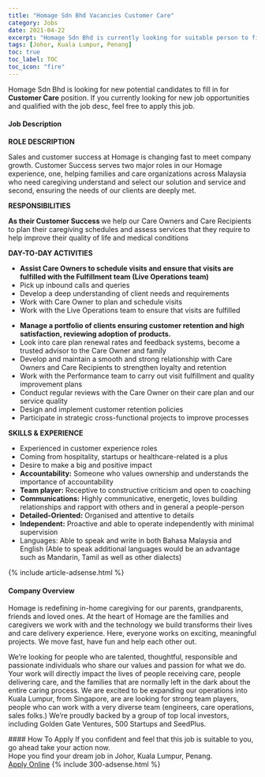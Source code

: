 ```yaml
---
title: "Homage Sdn Bhd Vacancies Customer Care" 
category: Jobs 
date: 2021-04-22 
excerpt: "Homage Sdn Bhd is currently looking for suitable person to fill in the Customer Care which based in Johor, Kuala Lumpur, Penang" 
tags: [Johor, Kuala Lumpur, Penang] 
toc: true 
toc_label: TOC 
toc_icon: "fire" 
--- 
```


<p>Homage Sdn Bhd is looking for new potential candidates to fill in for <b>Customer Care</b> position. If you currently looking for new job opportunities and qualified with the job desc, feel free to apply this job.
</p><div><div><h4>Job Description</h4></div><div><div><span><div><p><strong>ROLE DESCRIPTION</strong></p><p><span>Sales and customer success at Homage is changing fast to meet company growth. Customer Success serves two major roles in our Homage experience, one, helping families and care organizations across Malaysia who need caregiving understand and select our solution and service and second, ensuring the needs of our clients are deeply met.&#160;</span></p><p><strong>RESPONSIBILITIES</strong></p><p><strong>As their Customer Success&#160;</strong>we help our Care Owners and Care Recipients to plan their caregiving schedules and assess services that they require to help improve their quality of life and medical conditions</p><p><strong>DAY-TO-DAY ACTIVITIES</strong></p><ul><li><strong>Assist Care Owners to schedule visits and ensure that visits are fulfilled with the Fulfillment team (Live Operations team)</strong></li><li>Pick up inbound calls and queries</li><li>Develop a deep understanding of client needs and requirements</li><li>Work with Care Owner to plan and schedule visits</li><li>Work with the Live Operations team to ensure that visits are fulfilled</li></ul><ul><li><strong>Manage a portfolio of clients ensuring customer retention and high satisfaction, reviewing adoption of products.</strong></li><li>Look into care plan renewal rates and feedback systems, become a trusted advisor to the Care Owner and family</li><li>Develop and maintain a smooth and strong relationship with Care Owners and Care Recipients to strengthen loyalty and retention</li><li>Work with the Performance team to carry out visit fulfillment and quality improvement plans</li><li>Conduct regular reviews with the Care Owner on their care plan and our service quality</li><li>Design and implement customer retention policies</li><li>Participate in strategic cross-functional projects to improve processes</li></ul><p><strong>SKILLS &amp; EXPERIENCE</strong></p><ul><li>Experienced in customer experience roles</li><li>Coming from hospitality, startups or healthcare-related is a plus&#160;</li><li>Desire to make a big and positive impact</li><li><strong>Accountability:</strong>&#160;Someone who values ownership and understands the importance of accountability&#160;</li><li><strong>Team player:</strong>&#160;Receptive to constructive criticism and open to coaching&#160;</li><li><strong>Communications:</strong>&#160;Highly communicative, energetic, loves building relationships and rapport with others and in general a people-person&#160;</li><li><strong>Detailed-Oriented:</strong>&#160;Organised and attentive to details</li><li><strong>Independent:</strong>&#160;Proactive and able to operate independently with minimal supervision</li><li>Languages: Able to speak and write in both Bahasa Malaysia and English (Able to speak additional languages would be an advantage such as Mandarin, Tamil as well as other dialects)</li></ul></div></span></div></div></div> 
{% include article-adsense.html %} 
<div><div><h4>Company Overview</h4></div><div><div><span><div><p>Homage is redefining in-home caregiving for our parents, grandparents, friends and loved ones. At the heart of Homage are the families and caregivers we work with and the technology we build transforms their lives and care delivery experience. Here, everyone works on exciting, meaningful projects. We move fast, have fun and help each other out.</p><p>We&#8217;re looking for people who are talented, thoughtful, responsible and passionate individuals who share our values and passion for what we do. Your work will directly impact the lives of people receiving care, people delivering care, and the families that are normally left in the dark about the entire caring process. We are excited to be expanding our operations into Kuala Lumpur, from Singapore, are are looking for strong team players, people who can work with a very diverse team (engineers, care operations, sales folks.) We&#8217;re proudly backed by a group of top local investors, including Golden Gate Ventures, 500 Startups and SeedPlus.&#160;</p></div></span></div></div></div> 
#### How To Apply 
If you confident and feel that this job is suitable to you, go ahead take your action now. <br/> 
Hope you find your dream job in Johor, Kuala Lumpur, Penang. <br/> 
<a href="https://www.jobstreet.com.my/en/job/customer-care-4545532?jobId=jobstreet-my-job-4545532&" class="btn btn--info" target="_blank" rel="nofollow noopenner">Apply Online</a> 
{% include 300-adsense.html %} 